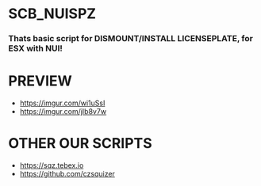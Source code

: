 # SCB_NUISPZ

### Thats basic script for DISMOUNT/INSTALL LICENSEPLATE, for ESX with NUI!


# PREVIEW
- https://imgur.com/wi1uSsI
- https://imgur.com/jIb8v7w

# OTHER OUR SCRIPTS
- https://sqz.tebex.io
- https://github.com/czsquizer
